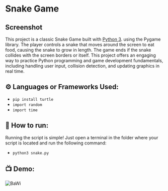 # Snake Game

## Screenshot




This project is a classic Snake Game built with [Python 3](https://www.python.org/downloads). using the Pygame library. The player controls a snake that moves around the screen to eat food, causing the snake to grow in length. The game ends if the snake collides with the screen borders or itself. This project offers an engaging way to practice Python programming and game development fundamentals, including handling user input, collision detection, and updating graphics in real time.


## ⚙️ Languages or Frameworks Used:

+ `pip install turtle`
+ `import random`
+ `import time`

## 🌟 How to run:

Running the script is simple! Just open a terminal in the folder where your script is located and run the following command:

+ `python3 snake.py`

## 📺 Demo:
![BaWi](https://user-images.githubusercontent.com/128680209/227732538-1d4ac388-0b2b-4114-9c18-a34c7ec84b8f.gif)
